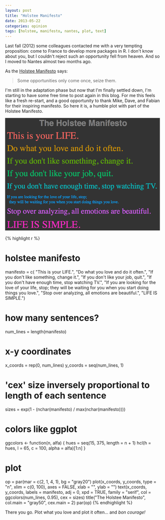 ```yaml
---
layout: post
title: "Holstee Manifesto"
date: 2013-05-22
categories: opinion
tags: [holstee, manifesto, nantes, plot, text]
---
```


Last fall (2012) some colleagues contacted me with a very tempting proposition: come to 
France to develop more packages in R. I don't know about you, but I couldn't reject such 
an opportunity fell from heaven. And so I moved to Nantes almost two months ago. 

<!--more-->

As the <a title="holstee" href="http://shop.holstee.com/pages/about" target="_blank">Holstee Manifesto</a> 
says:

> Some opportunities only come once, seize them.

I'm still in the adaptation phase but now that I'm finally settled down, I'm starting to 
have some free time to post again in this blog. For me this feels like a fresh re-start, 
and a good opportunity to thank Mike, Dave, and Fabian for their inspiring manifesto. 
So here it is, a humble plot with part of the Holstee Manifesto.

<img class="centered" src="/images/holstee.png">

{% highlight r %}
# holstee manifesto
manifesto = c(
  "This is your LIFE.",
  "Do what you love and do it often.",
  "If you don't like something, change it.",
  "If you don't like your job, quit.",
  "If you don't have enough time, stop watching TV.",
  "If you are looking for the love of your life, stop;
  they will be waiting for you when you start doing things you love.",
  "Stop over analyzing, all emotions are beautiful.",
  "LIFE IS SIMPLE.")
  
# how many sentences?
num_lines = length(manifesto)

# x-y coordinates
x_coords = rep(0, num_lines)
y_coords = seq(num_lines, 1)

# 'cex' size inversely proportional to length of each sentence
sizes = exp(1  - (nchar(manifesto) / max(nchar(manifesto))))

# colors like ggplot 
ggcolors <- function(n, alfa) {
  hues = seq(15, 375, length = n + 1)
  hcl(h = hues, l = 65, c = 100, alpha = alfa)[1:n]
}

# plot
op = par(mar = c(2, 1, 4, 1), bg = "gray20")
plot(x_coords, y_coords, type = "n", xlim = c(0, 100),
     axes = FALSE, xlab = "", ylab = "")
text(x_coords, y_coords, labels = manifesto, adj = 0, xpd = TRUE, 
     family = "serif", col = ggcolors(num_lines, 0.95), cex = sizes)
title("The Holstee Manifesto", col.main = "gray50", cex.main = 2)
par(op)
{% endhighlight %}

There you go. Plot what you love and plot it often... and *bon courage!*